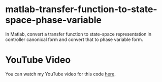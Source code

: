 # matlab-transfer-function-to-state-space-phase-variable
In Matlab, convert a transfer function to state-space representation in controller canonical form and convert that to phase variable form.

# YouTube Video
You can watch my YouTube video for this code [here](https://youtu.be/GsRATnnvB1o).
